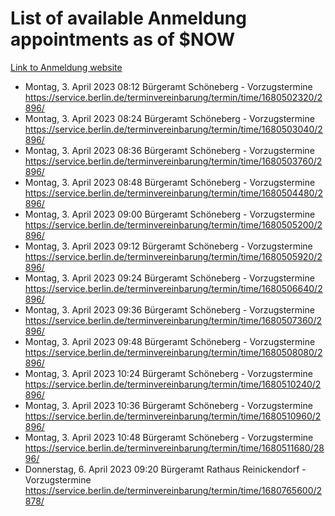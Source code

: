 # List of available Anmeldung appointments as of $NOW
[Link to Anmeldung website](https://service.berlin.de/terminvereinbarung/termin/tag.php?termin=1&anliegen[]=120686&dienstleisterlist=122210,122217,327316,122219,327312,122227,327314,122231,327346,122243,327348,122254,122252,329742,122260,329745,122262,329748,122271,327278,122273,327274,122277,327276,330436,122280,327294,122282,327290,122284,327292,122291,327270,122285,327266,122286,327264,122296,327268,150230,329760,122297,327286,122294,327284,122312,329763,122314,329775,122304,327330,122311,327334,122309,327332,317869,122281,327352,122279,329772,122283,122276,327324,122274,327326,122267,329766,122246,327318,122251,327320,122257,327322,122208,327298,122226,327300&herkunft=http%3A%2F%2Fservice.berlin.de%2Fdienstleistung%2F120686%2F)
- Montag, 3. April 2023 08:12 Bürgeramt Schöneberg - Vorzugstermine https://service.berlin.de/terminvereinbarung/termin/time/1680502320/2896/
- Montag, 3. April 2023 08:24 Bürgeramt Schöneberg - Vorzugstermine https://service.berlin.de/terminvereinbarung/termin/time/1680503040/2896/
- Montag, 3. April 2023 08:36 Bürgeramt Schöneberg - Vorzugstermine https://service.berlin.de/terminvereinbarung/termin/time/1680503760/2896/
- Montag, 3. April 2023 08:48 Bürgeramt Schöneberg - Vorzugstermine https://service.berlin.de/terminvereinbarung/termin/time/1680504480/2896/
- Montag, 3. April 2023 09:00 Bürgeramt Schöneberg - Vorzugstermine https://service.berlin.de/terminvereinbarung/termin/time/1680505200/2896/
- Montag, 3. April 2023 09:12 Bürgeramt Schöneberg - Vorzugstermine https://service.berlin.de/terminvereinbarung/termin/time/1680505920/2896/
- Montag, 3. April 2023 09:24 Bürgeramt Schöneberg - Vorzugstermine https://service.berlin.de/terminvereinbarung/termin/time/1680506640/2896/
- Montag, 3. April 2023 09:36 Bürgeramt Schöneberg - Vorzugstermine https://service.berlin.de/terminvereinbarung/termin/time/1680507360/2896/
- Montag, 3. April 2023 09:48 Bürgeramt Schöneberg - Vorzugstermine https://service.berlin.de/terminvereinbarung/termin/time/1680508080/2896/
- Montag, 3. April 2023 10:24 Bürgeramt Schöneberg - Vorzugstermine https://service.berlin.de/terminvereinbarung/termin/time/1680510240/2896/
- Montag, 3. April 2023 10:36 Bürgeramt Schöneberg - Vorzugstermine https://service.berlin.de/terminvereinbarung/termin/time/1680510960/2896/
- Montag, 3. April 2023 10:48 Bürgeramt Schöneberg - Vorzugstermine https://service.berlin.de/terminvereinbarung/termin/time/1680511680/2896/
- Donnerstag, 6. April 2023 09:20 Bürgeramt Rathaus Reinickendorf - Vorzugstermine https://service.berlin.de/terminvereinbarung/termin/time/1680765600/2878/
